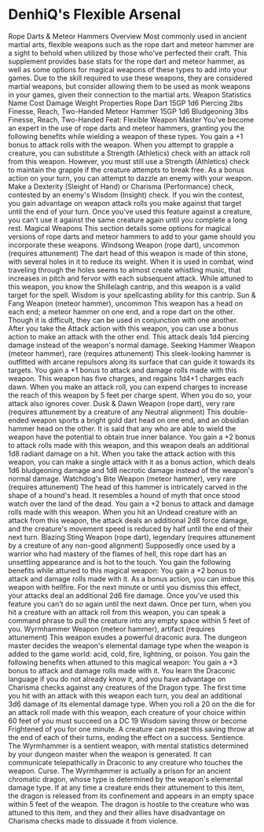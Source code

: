 # DenhiQ's Flexible Arsenal
Rope Darts & Meteor Hammers
Overview
Most commonly used in ancient martial arts, flexible weapons such as the rope dart and meteor hammer are a sight to behold when utilized by those who've perfected their craft. This supplement provides base stats for the rope dart and meteor hammer, as well as some options for magical weapons of these types to add into your games. Due to the skill required to use these weapons, they are considered martial weapons, but consider allowing them to be used as monk weapons in your games, given their connection to the martial arts.
Weapon Statistics
Name Cost Damage Weight Properties
Rope Dart 15GP 1d6 Piercing 2lbs
Finesse, Reach,
Two-Handed
Meteor Hammer
15GP
1d6 Bludgeoning
3lbs
Finesse, Reach, Two-Handed
Feat: Flexible Weapon Master
You've become an expert in the use of rope darts and meteor hammers, granting you the following benefits while wielding a weapon of these types.
You gain a +1 bonus to attack rolls with the weapon. When you attempt to grapple a creature, you can substitute a Strength (Athletics) check with an attack roll from this weapon. However, you must still use a Strength (Athletics) check to maintain the grapple if the creature attempts to break free.
As a bonus action on your turn, you can attempt to dazzle an enemy with your weapon. Make a Dexterity (Sleight of Hand) or Charisma (Performance) check, contested by an enemy's Wisdom (Insight) check. If you win the contest, you gain advantage on weapon attack rolls you make against that target until the end of your turn. Once you've used this feature against a creature, you can't use it against the same creature again until you complete a long rest.
Magical Weapons
This section details some options for magical versions of rope darts and meteor hammers to add to your game should you incorporate these weapons.
Windsong
Weapon (rope dart), uncommon (requires attunement) The dart head of this weapon is made of thin stone, with several holes in it to reduce its weight. When it is used in combat, wind traveling through the holes seems to almost create whistling music, that increases in pitch and fervor with each subsequent attack.
While attuned to this weapon, you know the Shillelagh cantrip, and this weapon is a valid target for the spell. Wisdom is your spellcasting ability for this cantrip.
Sun & Fang
Weapon (meteor hammer), uncommon This weapon has a head on each end; a meteor hammer on one end, and a rope dart on the other. Though it is difficult, they can be used in conjunction with one another.
After you take the Attack action with this weapon, you can use a bonus action to make an attack with the other end. This attack deals 1d4 piercing damage instead of the weapon's normal damage.
Seeking Hammer
Weapon (meteor hammer), rare (requires attunement) This sleek-looking hammer is outfitted with arcane repulsors along its surface that can guide it towards its targets. You gain a +1 bonus to attack and damage rolls made with this weapon. This weapon has five charges, and regains 1d4+1 charges each dawn. When you make an attack roll, you can expend charges to increase the reach of this weapon by 5 feet per charge spent. When you do so, your attack also ignores cover.
Dusk & Dawn
Weapon (rope dart), very rare (requires attunement by a creature of any Neutral alignment)
This double-ended weapon sports a bright gold dart head on one end, and an obsidian hammer head on the other. It is said that any who are able to wield the weapon have the potential to obtain true inner balance.
You gain a +2 bonus to attack rolls made with this weapon, and this weapon deals an additional 1d8 radiant damage on a hit. When you take the attack action with this weapon, you can make a single attack with it as a bonus action, which deals 1d6 bludgeoning damage and 1d8 necrotic damage instead of the weapon's normal damage.
Watchdog's Bite
Weapon (meteor hammer), very rare (requires attunement) The head of this hammer is intricately carved in the shape of a hound's head. It resembles a hound of myth that once stood watch over the land of the dead.
You gain a +2 bonus to attack and damage rolls made with this weapon. When you hit an Undead creature with an attack from this weapon, the attack deals an additional 2d8 force damage, and the creature's movement speed is reduced by half until the end of their next turn.
Blazing Sting
Weapon (rope dart), legendary (requires attunement by a creature of any non-good alignment)
Supposedly once used by a warrior who had mastery of the flames of hell, this rope dart has an unsettling appearance and is hot to the touch.
You gain the following benefits while attuned to this magical weapon:
You gain a +2 bonus to attack and damage rolls made with it.
As a bonus action, you can imbue this weapon with hellfire. For the next minute or until you dismiss this effect, your attacks deal an additional 2d6 fire damage. Once you've used this feature you can't do so again until the next dawn.
Once per turn, when you hit a creature with an attack roll from this weapon, you can speak a command phrase to pull the creature into any empty space within 5 feet of you.
Wyrmhammer
Weapon (meteor hammer), artifact (requires attunement) This weapon exudes a powerful draconic aura. The dungeon master decides the weapon's elemental damage type when the weapon is added to the game world: acid, cold, fire, lightning, or poison. You gain the following benefits when attuned to this magical weapon:
You gain a +3 bonus to attack and damage rolls made with it.
You learn the Draconic language if you do not already know it, and you have advantage on Charisma checks against any creatures of the Dragon type.
The first time you hit with an attack with this weapon each turn, you deal an additional 3d6 damage of its elemental damage type.
When you roll a 20 on the die for an attack roll made with this weapon, each creature of your choice within 60 feet of you must succeed on a DC 19 Wisdom saving throw or become Frightened of you for one minute. A creature can repeat this saving throw at the end of each of their turns, ending the effect on a success.
Sentience. The Wyrmhammer is a sentient weapon, with mental statistics determined by your dungeon master when the weapon is generated. It can communicate telepathically in Draconic to any creature who touches the weapon.
Curse. The Wyrmhammer is actually a prison for an ancient chromatic dragon, whose type is determined by the weapon's elemental damage type. If at any time a creature ends their attunement to this item, the dragon is released from its confinement and appears in an empty space within 5 feet of the weapon. The dragon is hostile to the creature who was attuned to this item, and they and their allies have disadvantage on Charisma checks made to dissuade it from violence. 

